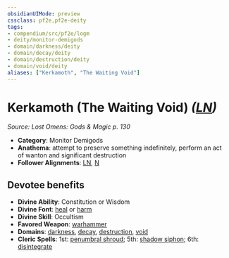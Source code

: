 ```yaml
---
obsidianUIMode: preview
cssclass: pf2e,pf2e-deity
tags:
- compendium/src/pf2e/logm
- deity/monitor-demigods
- domain/darkness/deity
- domain/decay/deity
- domain/destruction/deity
- domain/void/deity
aliases: ["Kerkamoth", "The Waiting Void"]
---
```

# Kerkamoth (The Waiting Void) *([LN](../../../rules/traits/lawful-neutral-b1.md))*  
*Source: Lost Omens: Gods & Magic p. 130*  

- **Category**: Monitor Demigods
- **Anathema**: attempt to preserve something indefinitely, perform an act of wanton and significant destruction
- **Follower Alignments**: [LN](../../../rules/traits/lawful-neutral-b1.md), [N](../../../rules/traits/neutral-b1.md)

## Devotee benefits

- **Divine Ability**: Constitution or Wisdom
- **Divine Font**: [heal](../../spells/heal.md) or [harm](../../spells/harm.md)
- **Divine Skill**: Occultism
- **Favored Weapon**: [warhammer](../../equipment/items/warhammer.md)
- **Domains**: [darkness](../domains.md#Darkness), [decay](../domains.md#Decay), [destruction](../domains.md#Destruction), [void](../domains.md#Void)
- **Cleric Spells**: 1st: [penumbral shroud](../../spells/penumbral-shroud-logm.md); 5th: [shadow siphon](../../spells/shadow-siphon.md); 6th: [disintegrate](../../spells/disintegrate.md)